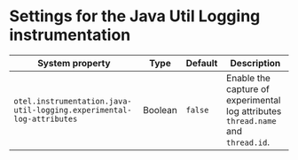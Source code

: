 # Settings for the Java Util Logging instrumentation

| System property                                                      | Type    | Default | Description                                                                      |
| -------------------------------------------------------------------- | ------- | ------- |----------------------------------------------------------------------------------|
| `otel.instrumentation.java-util-logging.experimental-log-attributes` | Boolean | `false` | Enable the capture of experimental log attributes `thread.name` and `thread.id`. |
